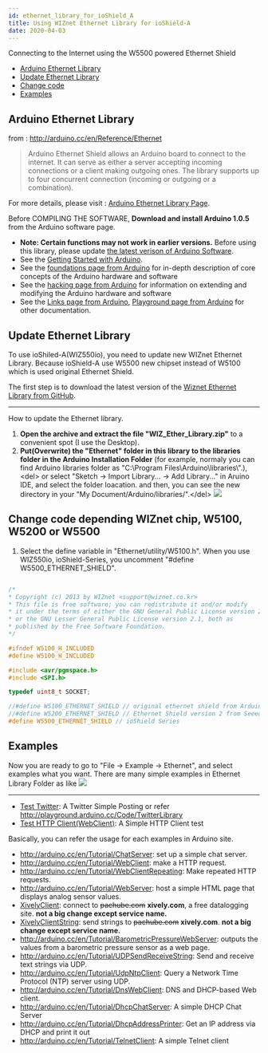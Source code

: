 ```yaml
---
id: ethernet_library_for_ioShield_A
title: Using WIZnet Ethernet Library for ioShield-A
date: 2020-04-03
---
```


Connecting to the Internet using the W5500 powered Ethernet Shield

  * [Arduino Ethernet Library](#arduino-ethernet-library)
  * [Update Ethernet Library](#update-ethernet-library)
  * [Change code](#change-code-depending-wiznet-chip-w5100-w5200-or-w5500)
  * [Examples](#examples)

## Arduino Ethernet Library

from : <http://arduino.cc/en/Reference/Ethernet>

> Arduino Ethernet Shield allows an Arduino board to connect to the
> internet. It can serve as either a server accepting incoming
> connections or a client making outgoing ones. The library supports up
> to four concurrent connection (incoming or outgoing or a combination).

For more details, please visit : [Arduino Ethernet Library
Page](http://arduino.cc/en/Reference/Ethernet).

Before COMPILING THE SOFTWARE, **Download
and install Arduino 1.0.5** from the Arduino software page.

  - **Note: Certain functions may not work in earlier versions.** Before
    using this library, please update [the latest verison of Arduino
    Software](http://arduino.cc/en/Main/Software).
  - See the [Getting Started with
    Arduino](http://arduino.cc/en/Guide/HomePage).
  - See the [foundations page from
    Arduino](http://arduino.cc/en/Tutorial/Foundations) for in-depth
    description of core concepts of the Arduino hardware and software
  - See the [hacking page from
    Arduino](http://arduino.cc/en/Hacking/HomePage) for information on
    extending and modifying the Arduino hardware and software
  - See the [Links page from
    Arduino](http://arduino.cc/en/Tutorial/Links), [Playground page from
    Arduino](http://playground.arduino.cc/) for other documentation.

## Update Ethernet Library

To use ioShiled-A(WIZ550io), you need to update new WIZnet Ethernet
Library. Because ioShield-A use W5500 new chipset instead of W5100 which
is used original Ethernet Shield.

The first step is to download the latest version of the [Wiznet Ethernet
Library from
GitHub](https://github.com/Wiznet/WIZ_Ethernet_Library.git).

-----

How to update the Ethernet library.

1.  **Open the archive and extract the file "WIZ\_Ether\_Library.zip"**
    to a convenient spot (I use the Desktop). 
2.  **Put(Overwrite) the "Ethernet" folder in this library to the
    libraries folder in the Arduino Installation Folder** (for example,
    normaly you can find Arduino libraries folder as "C:\\Program
    Files\\Arduino\\libraries\\".), \<del\> or select "Sketch -\> Import
    Library... -\> Add Library..." in Aruino IDE, and select the folder
    loacation. and then, you can see the new directory in your "My
    Document/Arduino/libraries/".\</del\>
    ![](https://d3cmhcsnvv7jc.cloudfront.net/docs/img/osh/ioshield-a/cap_2013-08-27_11-10-53-747.png) 

## Change code depending WIZnet chip, W5100, W5200 or W5500

1.  Select the define variable in "Ethernet/utility/W5100.h". When you
    use WIZ550io, ioShield-Series, you uncomment "\#define
    W5500\_ETHERNET\_SHIELD".

```cpp title="w5100.h"

/* 
* Copyright (c) 2013 by WIZnet <support@wiznet.co.kr> 
* This file is free software; you can redistribute it and/or modify 
* it under the terms of either the GNU General Public License version 2 
* or the GNU Lesser General Public License version 2.1, both as 
* published by the Free Software Foundation. 
*/

#ifndef W5100_H_INCLUDED 
#define W5100_H_INCLUDED

#include <avr/pgmspace.h> 
#include <SPI.h>

typedef uint8_t SOCKET;

//#define W5100_ETHERNET_SHIELD // original ethernet shield from Arduino 
//#define W5200_ETHERNET_SHIELD // Ethernet Shield version 2 from Seeed. 
#define W5500_ETHERNET_SHIELD // ioShield Series
```

## Examples

Now you are ready to go to "File -\> Example -\> Ethernet", and select
examples what you want. There are many simple examples in Ethernet
Library Folder as like
![](https://d3cmhcsnvv7jc.cloudfront.net/docs/img/osh/ioshield-a/cap_2013-08-26_15-51-17-988.png)

-----

  - [Test Twitter](twitter_test): A Twitter Simple
    Posting or refer <http://playground.arduino.cc/Code/TwitterLibrary>
  - [Test HTTP Client(WebClient)](http_client): A Simple HTTP Client test

Basically, you can refer the usage for each examples in Arduino site.

  - <http://arduino.cc/en/Tutorial/ChatServer>: set up a simple chat server.
  - <http://arduino.cc/en/Tutorial/WebClient>: make a HTTP request.
  - <http://arduino.cc/en/Tutorial/WebClientRepeating>: Make repeated HTTP requests.
  - <http://arduino.cc/en/Tutorial/WebServer>: host a simple HTML page that displays analog sensor values.
  - [XivelyClient](http://arduino.cc/en/Tutorial/PachubeClient): connect to ~~pachube.com~~ **xively.com**, a free datalogging site. **not a
    big change except service name.**
  - [XivelyClientString](http://arduino.cc/en/Tutorial/PachubeClientString):
    send strings to ~~pachube.com~~ **xively.com**. **not a big change except service name.**
  - <http://arduino.cc/en/Tutorial/BarometricPressureWebServer>: outputs the values from a barometric pressure sensor as a web page.
  - <http://arduino.cc/en/Tutorial/UDPSendReceiveString>: Send and receive text strings via UDP.
  - <http://arduino.cc/en/Tutorial/UdpNtpClient>: Query a Network Time  Protocol (NTP) server using UDP.
  - <http://arduino.cc/en/Tutorial/DnsWebClient>: DNS and DHCP-based Web client.
  - <http://arduino.cc/en/Tutorial/DhcpChatServer>: A simple DHCP Chat Server
  - <http://arduino.cc/en/Tutorial/DhcpAddressPrinter>: Get an IP address via DHCP and print it out
  - <http://arduino.cc/en/Tutorial/TelnetClient>: A simple Telnet client